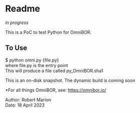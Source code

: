 # Readme 
*in progress*  
  
This is a PoC to test Python for OmniBOR.  
## To Use
$ python omni.py {file.py}  
  where file.py is the entry point  
This will produce a file called py_OmniBOR.sha1  

This is an on-disk snapshot. The dynamic build is coming soon  

*For all things OmniBOR, see: https://omnibor.io/  

Author: Robert Marion  
Date: 18 April 2023  